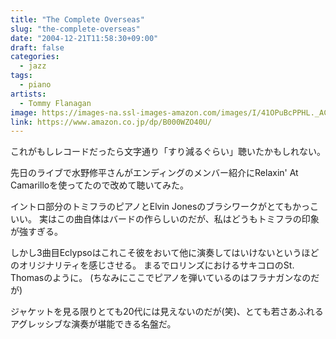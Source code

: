 ```yaml
---
title: "The Complete Overseas"
slug: "the-complete-overseas"
date: "2004-12-21T11:58:30+09:00"
draft: false
categories: 
  - jazz
tags: 
  - piano
artists:
  - Tommy Flanagan
image: https://images-na.ssl-images-amazon.com/images/I/41OPuBcPPHL._AC_.jpg
link: https://www.amazon.co.jp/dp/B000WZO40U/
---
```

これがもしレコードだったら文字通り「すり減るぐらい」聴いたかもしれない。
<!--more-->
先日のライブで水野修平さんがエンディングのメンバー紹介にRelaxin' At Camarilloを使ってたので改めて聴いてみた。

イントロ部分のトミフラのピアノとElvin Jonesのブラシワークがとてもかっこいい。
実はこの曲自体はバードの作らしいのだが、私はどうもトミフラの印象が強すぎる。

しかし3曲目Eclypsoはこれこそ彼をおいて他に演奏してはいけないというほどのオリジナリティを感じさせる。 まるでロリンズにおけるサキコロのSt. Thomasのように。
(ちなみにここでピアノを弾いているのはフラナガンなのだが)

ジャケットを見る限りとても20代には見えないのだが(笑)、とても若さあふれるアグレッシブな演奏が堪能できる名盤だ。
